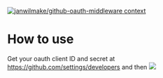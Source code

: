 [![janwilmake/github-oauth-middleware context](https://badge.forgithub.com/janwilmake/github-oauth-middleware)](https://uithub.com/janwilmake/github-oauth-middleware)

# How to use

Get your oauth client ID and secret at https://github.com/settings/developers and then [![](https://b.lmpify.com)](https://lmpify.com/httpsuithubcomj-pfwzvw0)